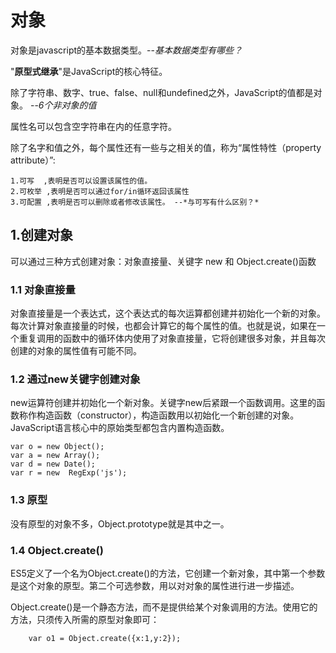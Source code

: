 # 对象

对象是javascript的基本数据类型。--*基本数据类型有哪些？*

"**原型式继承**"是JavaScript的核心特征。

除了字符串、数字、true、false、null和undefined之外，JavaScript的值都是对象。 --*6个非对象的值*

属性名可以包含空字符串在内的任意字符。

除了名字和值之外，每个属性还有一些与之相关的值，称为“属性特性（property attribute）”:

    1.可写  ,表明是否可以设置该属性的值。
    2.可枚举 ,表明是否可以通过for/in循环返回该属性
    3.可配置 ,表明是否可以删除或者修改该属性。 --*与可写有什么区别？*


## 1.创建对象

可以通过三种方式创建对象：对象直接量、关键字 new 和 Object.create()函数

### 1.1 对象直接量
对象直接量是一个表达式，这个表达式的每次运算都创建并初始化一个新的对象。每次计算对象直接量的时候，也都会计算它的每个属性的值。也就是说，如果在一个重复调用的函数中的循环体内使用了对象直接量，它将创建很多对象，并且每次创建的对象的属性值有可能不同。

### 1.2 通过new关键字创建对象
new运算符创建并初始化一个新对象。关键字new后紧跟一个函数调用。这里的函数称作构造函数（constructor），构造函数用以初始化一个新创建的对象。JavaScript语言核心中的原始类型都包含内置构造函数。
```
var o = new Object();
var a = new Array();
var d = new Date();
var r = new  RegExp('js');
```

### 1.3 原型

没有原型的对象不多，Object.prototype就是其中之一。

### 1.4 Object.create()
ES5定义了一个名为Object.create()的方法，它创建一个新对象，其中第一个参数是这个对象的原型。第二个可选参数，用以对对象的属性进行进一步描述。

Object.create()是一个静态方法，而不是提供给某个对象调用的方法。使用它的方法，只须传入所需的原型对象即可：
```
    var o1 = Object.create({x:1,y:2});
```
